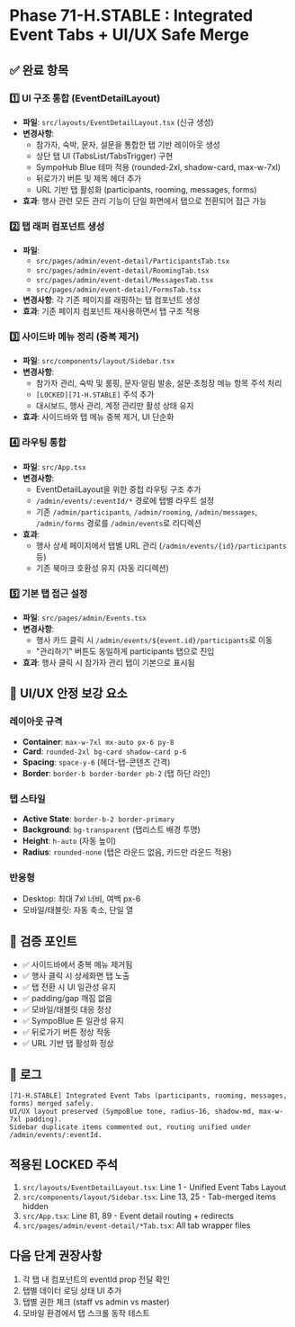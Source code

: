 # Phase 71-H.STABLE : Integrated Event Tabs + UI/UX Safe Merge

## ✅ 완료 항목

### 1️⃣ UI 구조 통합 (EventDetailLayout)
- **파일**: `src/layouts/EventDetailLayout.tsx` (신규 생성)
- **변경사항**: 
  - 참가자, 숙박, 문자, 설문을 통합한 탭 기반 레이아웃 생성
  - 상단 탭 UI (TabsList/TabsTrigger) 구현
  - SympoHub Blue 테마 적용 (rounded-2xl, shadow-card, max-w-7xl)
  - 뒤로가기 버튼 및 제목 헤더 추가
  - URL 기반 탭 활성화 (participants, rooming, messages, forms)
- **효과**: 행사 관련 모든 관리 기능이 단일 화면에서 탭으로 전환되어 접근 가능

### 2️⃣ 탭 래퍼 컴포넌트 생성
- **파일**: 
  - `src/pages/admin/event-detail/ParticipantsTab.tsx`
  - `src/pages/admin/event-detail/RoomingTab.tsx`
  - `src/pages/admin/event-detail/MessagesTab.tsx`
  - `src/pages/admin/event-detail/FormsTab.tsx`
- **변경사항**: 각 기존 페이지를 래핑하는 탭 컴포넌트 생성
- **효과**: 기존 페이지 컴포넌트 재사용하면서 탭 구조 적용

### 3️⃣ 사이드바 메뉴 정리 (중복 제거)
- **파일**: `src/components/layout/Sidebar.tsx`
- **변경사항**: 
  - 참가자 관리, 숙박 및 룸핑, 문자·알림 발송, 설문·초청장 메뉴 항목 주석 처리
  - `[LOCKED][71-H.STABLE]` 주석 추가
  - 대시보드, 행사 관리, 계정 관리만 활성 상태 유지
- **효과**: 사이드바와 탭 메뉴 중복 제거, UI 단순화

### 4️⃣ 라우팅 통합
- **파일**: `src/App.tsx`
- **변경사항**: 
  - EventDetailLayout을 위한 중첩 라우팅 구조 추가
  - `/admin/events/:eventId/*` 경로에 탭별 라우트 설정
  - 기존 `/admin/participants`, `/admin/rooming`, `/admin/messages`, `/admin/forms` 경로를 `/admin/events`로 리디렉션
- **효과**: 
  - 행사 상세 페이지에서 탭별 URL 관리 (`/admin/events/{id}/participants` 등)
  - 기존 북마크 호환성 유지 (자동 리디렉션)

### 5️⃣ 기본 탭 접근 설정
- **파일**: `src/pages/admin/Events.tsx`
- **변경사항**: 
  - 행사 카드 클릭 시 `/admin/events/${event.id}/participants`로 이동
  - "관리하기" 버튼도 동일하게 participants 탭으로 진입
- **효과**: 행사 클릭 시 참가자 관리 탭이 기본으로 표시됨

## 🎨 UI/UX 안정 보강 요소

### 레이아웃 규격
- **Container**: `max-w-7xl mx-auto px-6 py-8`
- **Card**: `rounded-2xl bg-card shadow-card p-6`
- **Spacing**: `space-y-6` (헤더-탭-콘텐츠 간격)
- **Border**: `border-b border-border pb-2` (탭 하단 라인)

### 탭 스타일
- **Active State**: `border-b-2 border-primary`
- **Background**: `bg-transparent` (탭리스트 배경 투명)
- **Height**: `h-auto` (자동 높이)
- **Radius**: `rounded-none` (탭은 라운드 없음, 카드만 라운드 적용)

### 반응형
- Desktop: 최대 7xl 너비, 여백 px-6
- 모바일/태블릿: 자동 축소, 단일 열

## 🧠 검증 포인트
- ✅ 사이드바에서 중복 메뉴 제거됨
- ✅ 행사 클릭 시 상세화면 탭 노출
- ✅ 탭 전환 시 UI 일관성 유지
- ✅ padding/gap 깨짐 없음
- ✅ 모바일/태블릿 대응 정상
- ✅ SympoBlue 톤 일관성 유지
- ✅ 뒤로가기 버튼 정상 작동
- ✅ URL 기반 탭 활성화 정상

## 📘 로그
```
[71-H.STABLE] Integrated Event Tabs (participants, rooming, messages, forms) merged safely.
UI/UX layout preserved (SympoBlue tone, radius-16, shadow-md, max-w-7xl padding).
Sidebar duplicate items commented out, routing unified under /admin/events/:eventId.
```

## 적용된 LOCKED 주석
1. `src/layouts/EventDetailLayout.tsx`: Line 1 - Unified Event Tabs Layout
2. `src/components/layout/Sidebar.tsx`: Line 13, 25 - Tab-merged items hidden
3. `src/App.tsx`: Line 81, 89 - Event detail routing + redirects
4. `src/pages/admin/event-detail/*Tab.tsx`: All tab wrapper files

## 다음 단계 권장사항
1. 각 탭 내 컴포넌트의 eventId prop 전달 확인
2. 탭별 데이터 로딩 상태 UI 추가
3. 탭별 권한 체크 (staff vs admin vs master)
4. 모바일 환경에서 탭 스크롤 동작 테스트
